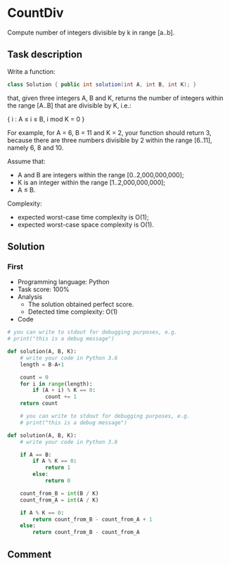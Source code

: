 # CountDiv

Compute number of integers divisible by k in range [a..b].

## Task description

Write a function:

```java
class Solution { public int solution(int A, int B, int K); }
```

that, given three integers A, B and K, returns the number of integers within the range [A..B] that are divisible by K, i.e.:

{ i : A ≤ i ≤ B, i mod K = 0 }

For example, for A = 6, B = 11 and K = 2, your function should return 3, because there are three numbers divisible by 2 within the range [6..11], namely 6, 8 and 10.

Assume that:

* A and B are integers within the range [0..2,000,000,000];
* K is an integer within the range [1..2,000,000,000];
* A ≤ B.

Complexity:

* expected worst-case time complexity is O(1);
* expected worst-case space complexity is O(1).

## Solution

### First

* Programming language: Python
* Task score: 100%
* Analysis
  - The solution obtained perfect score.
  - Detected time complexity: O(1)
* Code

```python
# you can write to stdout for debugging purposes, e.g.
# print("this is a debug message")

def solution(A, B, K):
    # write your code in Python 3.6
    length = B-A+1

    count = 0
    for i in range(length):
        if (A + i) % K == 0:
            count += 1
    return count

    # you can write to stdout for debugging purposes, e.g.
    # print("this is a debug message")

def solution(A, B, K):
    # write your code in Python 3.6

    if A == B:
        if A % K == 0:
            return 1
        else:
            return 0

    count_from_B = int(B / K)
    count_from_A = int(A / K)

    if A % K == 0:
        return count_from_B - count_from_A + 1
    else:
        return count_from_B - count_from_A

```

## Comment
